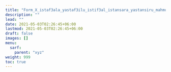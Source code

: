 ```yaml
---
title: "Form_X_istaf3ala_yastaf3ilu_istif3al_istansara_yastansiru_mahmuz_ain"
description: ""
lead: ""
date: 2021-05-03T02:26:45+06:00
lastmod: 2021-05-03T02:26:45+06:00
draft: false
images: []
menu: 
  sarf:
    parent: "xyz"
weight: 999
toc: true
---
```



